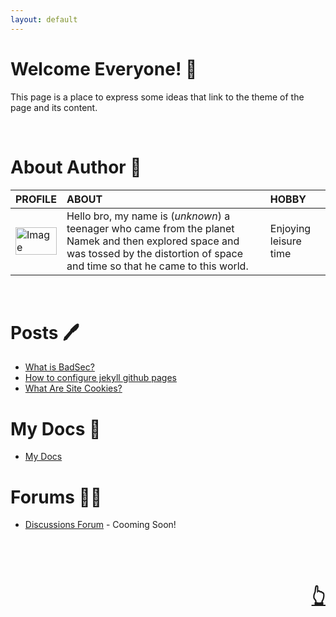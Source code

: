 ```yaml
---
layout: default
---
```




# Welcome Everyone! 🐙

This page is a place to express some ideas that link to the theme of the page and its content.

<br />



# About Author 👀

| PROFILE        | ABOUT          | HOBBY |
|:-------------|:------------------|:------|
| <a href="cia.gov"><img src="https://telegra.ph/file/3baef8860fcb8b89848f3.png" width="100%" alt="Image"></a>           | Hello bro, my name is (_unknown_) a teenager who came from the planet Namek and then explored space and was tossed by the distortion of space and time so that he came to this world. | Enjoying leisure time  |

<br />



# Posts 🖊️

*   [What is BadSec?](./content/badsec.html)
*   [How to configure jekyll github pages](./content/configuration.html)
*   [What Are Site Cookies?](./content/cookie.html)



# My Docs 📜

*   [My Docs](./docs/docs.html)



# Forums 🐻‍❄️

*   [Discussions Forum](./discussions/discussions.html) - Cooming Soon!


<br />
<br />

<h1 align="right"><samp><a href="#top">👆</a></samp></h1>
